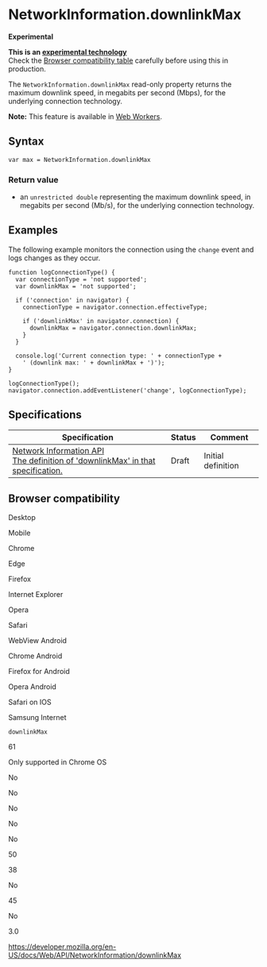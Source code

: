 NetworkInformation.downlinkMax
==============================

**Experimental**

**This is an [experimental technology](https://developer.mozilla.org/en-US/docs/MDN/Guidelines/Conventions_definitions#experimental)**  
Check the [Browser compatibility table](#browser_compatibility) carefully before using this in production.

The `NetworkInformation.downlinkMax` read-only property returns the maximum downlink speed, in megabits per second (Mbps), for the underlying connection technology.

**Note:** This feature is available in [Web Workers](../web_workers_api).

Syntax
------

    var max = NetworkInformation.downlinkMax

### Return value

-   an `unrestricted double` representing the maximum downlink speed, in megabits per second (Mb/s), for the underlying connection technology.

Examples
--------

The following example monitors the connection using the `change` event and logs changes as they occur.

    function logConnectionType() {
      var connectionType = 'not supported';
      var downlinkMax = 'not supported';

      if ('connection' in navigator) {
        connectionType = navigator.connection.effectiveType;

        if ('downlinkMax' in navigator.connection) {
          downlinkMax = navigator.connection.downlinkMax;
        }
      }

      console.log('Current connection type: ' + connectionType +
        ' (downlink max: ' + downlinkMax + ')');
    }

    logConnectionType();
    navigator.connection.addEventListener('change', logConnectionType);

Specifications
--------------

<table><thead><tr class="header"><th>Specification</th><th>Status</th><th>Comment</th></tr></thead><tbody><tr class="odd"><td><a href="https://wicg.github.io/netinfo/#dom-networkinformation-downlinkmax">Network Information API<br />
<span class="small">The definition of 'downlinkMax' in that specification.</span></a></td><td><span class="spec-draft">Draft</span></td><td>Initial definition</td></tr></tbody></table>

Browser compatibility
---------------------

Desktop

Mobile

Chrome

Edge

Firefox

Internet Explorer

Opera

Safari

WebView Android

Chrome Android

Firefox for Android

Opera Android

Safari on IOS

Samsung Internet

`downlinkMax`

61

Only supported in Chrome OS

No

No

No

No

No

50

38

No

45

No

3.0

<a href="https://developer.mozilla.org/en-US/docs/Web/API/NetworkInformation/downlinkMax" class="_attribution-link">https://developer.mozilla.org/en-US/docs/Web/API/NetworkInformation/downlinkMax</a>

